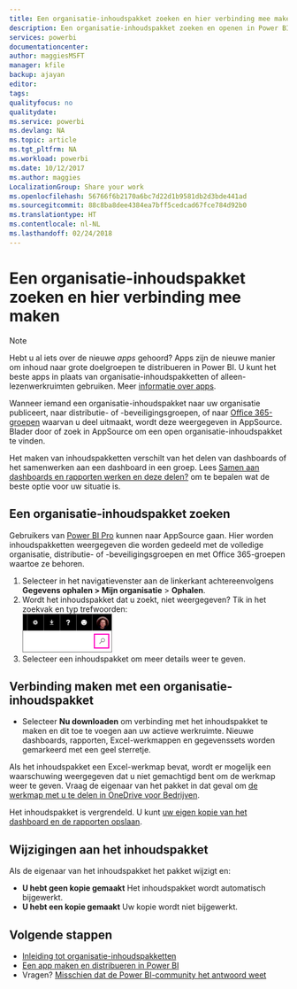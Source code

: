 ```yaml
---
title: Een organisatie-inhoudspakket zoeken en hier verbinding mee maken - Power BI
description: Een organisatie-inhoudspakket zoeken en openen in Power BI
services: powerbi
documentationcenter: 
author: maggiesMSFT
manager: kfile
backup: ajayan
editor: 
tags: 
qualityfocus: no
qualitydate: 
ms.service: powerbi
ms.devlang: NA
ms.topic: article
ms.tgt_pltfrm: NA
ms.workload: powerbi
ms.date: 10/12/2017
ms.author: maggies
LocalizationGroup: Share your work
ms.openlocfilehash: 56766f6b2170a6bc7d22d1b9581db2d3bde441ad
ms.sourcegitcommit: 88c8ba8dee4384ea7bff5cedcad67fce784d92b0
ms.translationtype: HT
ms.contentlocale: nl-NL
ms.lasthandoff: 02/24/2018
---
```

# <a name="find-and-connect-to-an-organizational-content-pack"></a>Een organisatie-inhoudspakket zoeken en hier verbinding mee maken
> [!NOTE]
> Hebt u al iets over de nieuwe *apps* gehoord? Apps zijn de nieuwe manier om inhoud naar grote doelgroepen te distribueren in Power BI. U kunt het beste apps in plaats van organisatie-inhoudspakketten of alleen-lezenwerkruimten gebruiken. Meer [informatie over apps](service-install-use-apps.md).
> 
> 

Wanneer iemand een organisatie-inhoudspakket naar uw organisatie publiceert, naar distributie- of -beveiligingsgroepen, of naar [Office 365-groepen](https://support.office.com/article/Create-a-group-in-Office-365-7124dc4c-1de9-40d4-b096-e8add19209e9) waarvan u deel uitmaakt, wordt deze weergegeven in AppSource.  Blader door of zoek in AppSource om een open organisatie-inhoudspakket te vinden.

Het maken van inhoudspakketten verschilt van het delen van dashboards of het samenwerken aan een dashboard in een groep. Lees [Samen aan dashboards en rapporten werken en deze delen?](service-how-to-collaborate-distribute-dashboards-reports.md) om te bepalen wat de beste optie voor uw situatie is.

## <a name="find-an-organizational-content-pack"></a>Een organisatie-inhoudspakket zoeken
Gebruikers van [Power BI Pro](https://powerbi.microsoft.com/pricing) kunnen naar AppSource gaan. Hier worden inhoudspakketten weergegeven die worden gedeeld met de volledige organisatie, distributie- of -beveiligingsgroepen en met Office 365-groepen waartoe ze behoren.  

1. Selecteer in het navigatievenster aan de linkerkant achtereenvolgens **Gegevens ophalen \> Mijn organisatie**  \> **Ophalen**.
2. Wordt het inhoudspakket dat u zoekt, niet weergegeven? Tik in het zoekvak en typ trefwoorden:  
    ![](media/service-organizational-content-pack-find-and-open/cp_searchbox.png)
3. Selecteer een inhoudspakket om meer details weer te geven.

## <a name="connect-to-an-organizational-content-pack"></a>Verbinding maken met een organisatie-inhoudspakket
* Selecteer **Nu downloaden** om verbinding met het inhoudspakket te maken en dit toe te voegen aan uw actieve werkruimte. Nieuwe dashboards, rapporten, Excel-werkmappen en gegevenssets worden gemarkeerd met een geel sterretje.

Als het inhoudspakket een Excel-werkmap bevat, wordt er mogelijk een waarschuwing weergegeven dat u niet gemachtigd bent om de werkmap weer te geven. Vraag de eigenaar van het pakket in dat geval om [de werkmap met u te delen in OneDrive voor Bedrijven](https://support.office.com/en-us/article/Share-documents-or-folders-in-Office-365-1fe37332-0f9a-4719-970e-d2578da4941c). 

Het inhoudspakket is vergrendeld. U kunt [uw eigen kopie van het dashboard en de rapporten opslaan](service-organizational-content-pack-copy-refresh-access.md). 

## <a name="changes-to-the-content-pack"></a>Wijzigingen aan het inhoudspakket
Als de eigenaar van het inhoudspakket het pakket wijzigt en: 

* **U hebt geen kopie gemaakt** Het inhoudspakket wordt automatisch bijgewerkt.
* **U hebt een kopie gemaakt** Uw kopie wordt niet bijgewerkt. 

## <a name="next-steps"></a>Volgende stappen
* [Inleiding tot organisatie-inhoudspakketten](service-organizational-content-pack-introduction.md)  
* [Een app maken en distribueren in Power BI](service-create-distribute-apps.md)
* Vragen? [Misschien dat de Power BI-community het antwoord weet](http://community.powerbi.com/)

